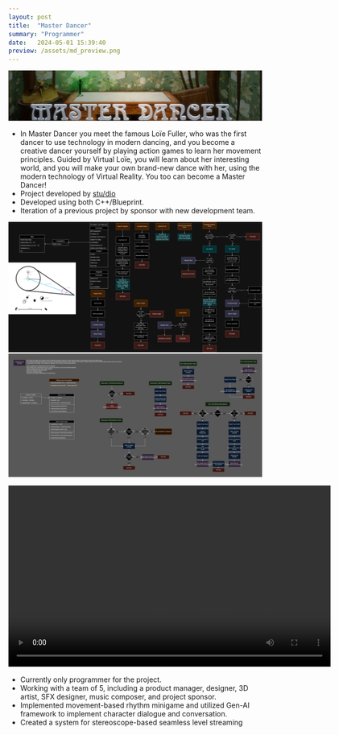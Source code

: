 ```yaml
---
layout: post
title:  "Master Dancer"
summary: "Programmer"
date:   2024-05-01 15:39:40
preview: /assets/md_preview.png
---
```


![Picture 1](/assets/MD_TitleCard.png)

* In Master Dancer you meet the famous Loïe Fuller, who was the first dancer to use technology in modern dancing, and you become a creative dancer yourself by playing action games to learn her movement principles. Guided by Virtual Loïe, you will learn about her interesting world, and you will make your own brand-new dance with her, using the modern technology of Virtual Reality. You too can become a Master Dancer! 
* Project developed by [stu/dio](https://games.illinois.edu/)
* Developed using both C++/Blueprint.
* Iteration of a previous project by sponsor with new development team.

![Picture 2](/assets/StarmakerSystem.png)
![Picture 3](/assets/StereoscopeSystem.png)

<video width="640" height="360" controls>
  <source src="/assets/MD Demo.mp4" type="video/mp4">
  Your browser does not support the video tag.
</video>

* Currently only programmer for the project.
* Working with a team of 5, including a product manager, designer, 3D artist, SFX designer, music composer, and project sponsor. 
* Implemented movement-based rhythm minigame and utilized Gen-AI framework to implement character dialogue and conversation.
* Created a system for stereoscope-based seamless level streaming

